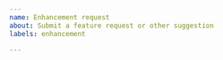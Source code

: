 ```yaml
---
name: Enhancement request
about: Submit a feature request or other suggestion
labels: enhancement

---
```

